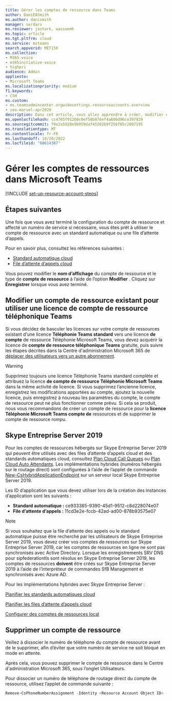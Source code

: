 ```yaml
---
title: Gérer les comptes de ressource dans Teams
author: DaniEASmith
ms.author: danismith
manager: serdars
ms.reviewer: jastark, wasseemh
ms.topic: article
ms.tgt.pltfrm: cloud
ms.service: msteams
search.appverid: MET150
ms.collection:
- M365-voice
- m365initiative-voice
- highpri
audience: Admin
appliesto:
- Microsoft Teams
ms.localizationpriority: medium
f1.keywords:
- CSH
ms.custom:
- ms.teamsadmincenter.orgwidesettings.resourceaccounts.overview
- seo-marvel-apr2020
description: Dans cet article, vous allez apprendre à créer, modifier et gérer des comptes de ressources dans Microsoft Teams.
ms.openlocfilehash: cc4705f91260c0ef58b876ef4a606d96ce397929
ms.sourcegitcommit: f0e2a5928e9b959daf45202b9f256f65c2087195
ms.translationtype: MT
ms.contentlocale: fr-FR
ms.lasthandoff: 10/20/2022
ms.locfileid: "68614387"
---
```

# <a name="manage-resource-accounts-in-microsoft-teams"></a>Gérer les comptes de ressources dans Microsoft Teams

[!INCLUDE [set-up-resource-account-steps](./includes/set-up-resource-account-steps.md)]

## <a name="next-steps"></a>Étapes suivantes

Une fois que vous avez terminé la configuration du compte de ressource et affecté un numéro de service si nécessaire, vous êtes prêt à utiliser le compte de ressource avec un standard automatique ou une file d’attente d’appels.

Pour en savoir plus, consultez les références suivantes :

- [Standard automatique cloud](create-a-phone-system-auto-attendant.md)
- [File d’attente d’appels cloud](create-a-phone-system-call-queue.md)

Vous pouvez modifier le **nom d’affichage** du compte de ressource et le type de **compte de ressource** à l’aide de l’option **Modifier** . Cliquez sur **Enregistrer** lorsque vous avez terminé.

## <a name="change-an-existing-resource-account-to-use-a-teams-phone-resource-account-license"></a>Modifier un compte de ressource existant pour utiliser une licence de compte de ressource téléphonique Teams

Si vous décidez de basculer les licences sur votre compte de ressources existant d’une licence **Téléphonie Teams standard** vers une licence **de compte** de ressource Téléphonie Microsoft Teams, vous devez acquérir la licence de **compte de ressource téléphonique Teams** gratuite, puis suivre les étapes décrites dans la Centre d'administration Microsoft 365 de [déplacer des utilisateurs vers un autre abonnement](/microsoft-365/admin/manage/assign-licenses-to-users#move-users-to-a-different-subscription).

> [!WARNING]
> Supprimez toujours une licence Téléphonie Teams standard complète et attribuez la licence **de compte de ressource Téléphonie Microsoft Teams** dans la même activité de licence. Si vous supprimez l’ancienne licence, enregistrez les modifications apportées au compte, ajoutez la nouvelle licence, puis enregistrez à nouveau les paramètres du compte, le compte de ressource peut ne plus fonctionner comme prévu. Si cela se produit, nous vous recommandons de créer un compte de ressource pour la **licence Téléphonie Microsoft Teams compte de** ressources et de supprimer le compte de ressource rompu.

## <a name="skype-for-business-server-2019"></a>Skype Entreprise Server 2019

Pour les comptes de ressources hébergés sur Skype Entreprise Server 2019 qui peuvent être utilisés avec des files d’attente d’appels cloud et des standards automatiques cloud, consultez [Plan Cloud Call Queues](/SkypeforBusiness/hybrid/plan-call-queue) ou [Plan Cloud Auto Attendants](/SkypeForBusiness/hybrid/plan-cloud-auto-attendant). Les implémentations hybrides (numéros hébergés sur le routage direct) sont configurées à l’aide de l’applet de commande [New-CsHybridApplicationEndpoint](/powershell/module/skype/new-cshybridapplicationendpoint) sur un serveur local Skype Entreprise Server 2019.

Les ID d’application que vous devez utiliser lors de la création des instances d’application sont les suivants :

- **Standard automatique :** ce933385-9390-45d1-9512-c8d228074e07
- **File d’attente d’appels :** 11cd3e2e-fccb-42ad-ad00-878b93575e07

> [!NOTE]
> Si vous souhaitez que la file d’attente des appels ou le standard automatique puisse être recherché par les utilisateurs de Skype Entreprise Server 2019, vous devez créer vos comptes de ressources sur Skype Entreprise Server 2019, car les comptes de ressources en ligne ne sont pas synchronisés avec Active Directory. Lorsque les enregistrements SRV DNS pour sipfederationtls sont résolus en Skype Entreprise Server 2019, les comptes de ressources **doivent** être créés sur Skype Entreprise Server 2019 à l’aide de l’interpréteur de commandes SfB Management et synchronisés avec Azure AD.

Pour les implémentations hybrides avec Skype Entreprise Server :

   [Planifier les standards automatiques cloud](/SkypeForBusiness/hybrid/plan-cloud-auto-attendant)

   [Planifier les files d’attente d’appels cloud](/SkypeforBusiness/hybrid/plan-call-queue)

   [Configurer des comptes de ressources local](/SkypeForBusiness/hybrid/configure-onprem-ra)

## <a name="delete-a-resource-account"></a>Supprimer un compte de ressource

Veillez à dissocier le numéro de téléphone du compte de ressource avant de le supprimer, afin d’éviter que votre numéro de service ne soit bloqué en mode en attente.

Après cela, vous pouvez supprimer le compte de ressource dans le Centre d'administration Microsoft 365, sous l’onglet Utilisateurs.

Pour dissocier un numéro de téléphone de routage direct du compte de ressource, utilisez l’applet de commande suivante :

```powershell
Remove-CsPhoneNumberAssignment -Identity <Resource Account Object ID> -PhoneNumber <assigned phone number> -PhoneNumberType DirectRouting
```
